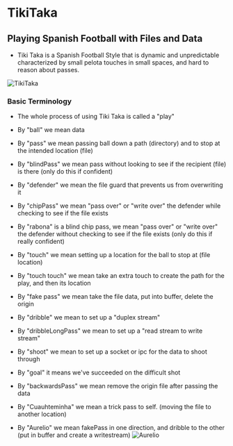# TikiTaka
## Playing Spanish Football with Files and Data
- Tiki Taka is a Spanish Football Style that is dynamic and unpredictable
characterized by small pelota touches in small spaces, and hard to reason about
passes.

![TikiTaka](https://j.gifs.com/vV0MbG.gif)

### Basic Terminology
- The whole process of using Tiki Taka is called a "play"
- By "ball" we mean data
- By "pass" we mean passing ball down a path (directory) and to stop at the intended location (file)
- By "blindPass" we mean pass without looking to see if the recipient (file) is there (only do this if confident)
- By "defender" we mean the file guard that prevents us from overwriting it
- By "chipPass" we mean "pass over" or "write over" the defender while checking to see if the file exists
- By "rabona" is a blind chip pass, we mean "pass over" or "write over" the defender without checking to see if the file exists (only do this if really confident)
- By "touch" we mean setting up a location for the ball to stop at (file location)
- By "touch touch" we mean take an extra touch to create the path for the play, and then its location
- By "fake pass" we mean take the file data, put into buffer, delete the origin
- By "dribble" we mean to set up a "duplex stream"
- By "dribbleLongPass" we mean to set up a "read stream to write stream"
- By "shoot" we mean to set up a socket or ipc for the data to shoot through
- By "goal" it means we've succeeded on the difficult shot

- By "backwardsPass" we mean remove the origin file after passing the data
- By "Cuauhteminha" we mean a trick pass to self. (moving the file to another location)
- By "Aurelio" we mean fakePass in one direction, and dribble to the other (put in buffer and create a writestream)
![Aurelio](https://media4.giphy.com/media/DbCErKp9tO14VpcA8j/giphy.gif)
